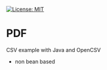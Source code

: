 [![License: MIT](https://img.shields.io/badge/License-MIT-yellow.svg)](https://opensource.org/licenses/MIT)

# PDF
CSV example with Java and OpenCSV

* non bean based